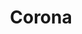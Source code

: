 ---
title: Corona
props:
   -  key: Involved
      value: Q193727
   -  key: Resources
      value:
         - Q89034727   # EuroMOMO
         - link: https://www.istat.it/en/population-and-households?data-and-indicators
           label: Statistics Italy
   -  key: Articles
      value:
         - link: https://www.mdr.de/wissen/corona-berechnung-todesrate-unterschiede-italien-100.html#sprung5
           label: MDR Italien
---        